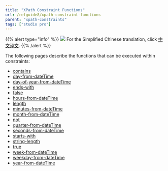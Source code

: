```yaml
---
title: "XPath Constraint Functions"
url: /refguide8/xpath-constraint-functions
parent: "xpath-constraints"
tags: ["studio pro"]
---
```


{{% alert type="info" %}}
<img src="attachments/chinese-translation/china.png" style="display: inline-block; margin: 0" /> For the Simplified Chinese translation, click [中文译文](https://cdn.mendix.tencent-cloud.com/documentation/refguide8/xpath-constraint-functions.pdf).
{{% /alert %}}

The following pages describe the functions that can be executed within constraints:

* [contains](xpath-contains)
* [day-from-dateTime](xpath-day-from-datetime)
* [day-of-year-from-dateTime](xpath-day-of-year-from-datetime)
* [ends-with](xpath-ends-with)
* [false](xpath-false)
* [hours-from-dateTime](xpath-hours-from-datetime)
* [length](xpath-length)
* [minutes-from-dateTime](xpath-minutes-from-datetime)
* [month-from-dateTime](xpath-month-from-datetime)
* [not](xpath-not)
* [quarter-from-dateTime](xpath-quarter-from-datetime)
* [seconds-from-dateTime](xpath-seconds-from-datetime)
* [starts-with](xpath-starts-with)
* [string-length](xpath-string-length)
* [true](xpath-true)
* [week-from-dateTime](xpath-week-from-datetime)
* [weekday-from-dateTime](xpath-weekday-from-datetime)
* [year-from-dateTime](xpath-year-from-datetime)

